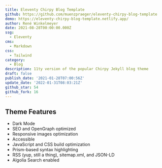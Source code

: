 ```yaml
---
title: Eleventy Chirpy Blog Template
github: https://github.com/muenzpraeger/eleventy-chirpy-blog-template
demo: https://eleventy-chirpy-blog-template.netlify.app/
author: René Winkelmeyer
date: 2021-08-28T00:00:00.000Z
ssg:
  - Eleventy
cms:
  - Markdown
css:
  - Tailwind
category:
  - Blog
description: 11ty version of the popular Chirpy Jekyll blog theme
draft: false
publish_date: '2021-01-28T07:00:56Z'
update_date: '2022-01-31T08:03:21Z'
github_star: 54
github_fork: 16
---
```

## Theme Features
- Dark Mode
- SEO and OpenGraph optimized
- Responsive images optimization
- Accessible
- JavaScript and CSS build optimization
- Prism-based syntax highlighting
- RSS (yup, still a thing), sitemap.xml, and JSON-LD
- Algolia Search enabled